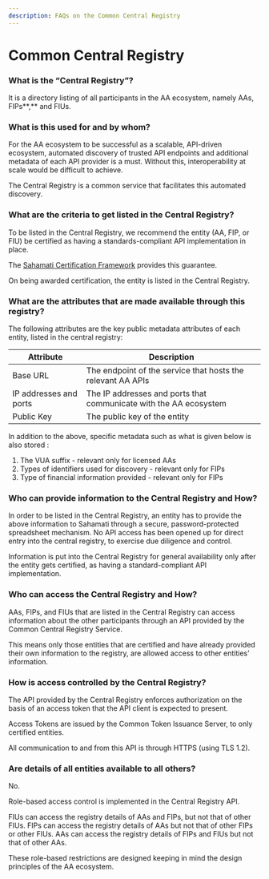 ```yaml
---
description: FAQs on the Common Central Registry
---
```


# Common Central Registry

### **What is the “Central Registry”?**

It is a directory listing of all participants in the AA ecosystem, namely AAs, FIPs**,** and FIUs.

### **What is this used for and by whom?**

For the AA ecosystem to be successful as a scalable, API-driven ecosystem, automated discovery of trusted API endpoints and additional metadata of each API provider is a must. Without this, interoperability at scale would be difficult to achieve.

The Central Registry is a common service that facilitates this automated discovery.

### What are the criteria to get listed in the Central Registry?

To be listed in the Central Registry, we recommend the entity (AA, FIP, or FIU) be certified as having a standards-compliant API implementation in place.

The [Sahamati Certification Framework](https://app.gitbook.com/s/-MjQh9gCESKBasLLyTg3/) provides this guarantee.

On being awarded certification, the entity is listed in the Central Registry.

### What are the attributes that are made available through this registry?

The following attributes are the key public metadata attributes of each entity, listed in the central registry:

| Attribute              | Description                                                       |
| ---------------------- | ----------------------------------------------------------------- |
| Base URL               | The endpoint of the service that hosts the relevant AA APIs       |
| IP addresses and ports | The IP addresses and ports that communicate with the AA ecosystem |
| Public Key             | The public key of the entity                                      |

In addition to the above, specific metadata such as what is given below is also stored :&#x20;

1. The VUA suffix - relevant only for licensed AAs&#x20;
2. Types of identifiers used for discovery - relevant only for FIPs&#x20;
3. Type of financial information provided - relevant only for FIPs

### Who can provide information to the Central Registry and How?

In order to be listed in the Central Registry, an entity has to provide the above information to Sahamati through a secure, password-protected spreadsheet mechanism. No API access has been opened up for direct entry into the central registry, to exercise due diligence and control.

Information is put into the Central Registry for general availability only after the entity gets certified, as having a standard-compliant API implementation.

### Who can access the Central Registry and How?

AAs, FIPs, and FIUs that are listed in the Central Registry can access information about the other participants through an API provided by the Common Central Registry Service.

This means only those entities that are certified and have already provided their own information to the registry, are allowed access to other entities’ information.

### How is access controlled by the Central Registry?

The API provided by the Central Registry enforces authorization on the basis of an access token that the API client is expected to present.

Access Tokens are issued by the Common Token Issuance Server, to only certified entities.

All communication to and from this API is through HTTPS (using TLS 1.2).

### Are details of all entities available to all others?

No.

Role-based access control is implemented in the Central Registry API.

FIUs can access the registry details of AAs and FIPs, but not that of other FIUs. FIPs can access the registry details of AAs but not that of other FIPs or other FIUs. AAs can access the registry details of FIPs and FIUs but not that of other AAs.

These role-based restrictions are designed keeping in mind the design principles of the AA ecosystem.
